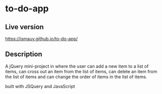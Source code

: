 # to-do-app

## Live version
https://ismauy.github.io/to-do-app/

## Description 
A jQuery mini-project in where the user can add a new item to a list of items, can cross out an item from the list of items, can delete an item from the list of items and can change the order of items in the list of items.

built with JSQuery and JavaScript
